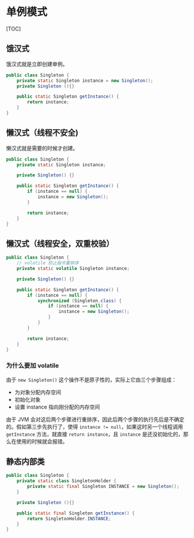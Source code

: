 # 单例模式

[TOC]

## 饿汉式

饿汉式就是立即创建单例。

```java
public class Singleton {
    private static Singleton instance = new Singleton();
    private Singleton (){}

    public static Singleton getInstance() {
        return instance;
    }
}
```

## 懒汉式（线程不安全)

懒汉式就是需要的时候才创建。

```java
public class Singleton {
    private static Singleton instance;

    private Singleton() {}

    public static Singleton getInstance() {
        if (instance == null) {
            instance = new Singleton();
        }

        return instance;
    }
}
```

## 懒汉式（线程安全，双重校验）

```java
public class Singleton {
    // volatile 防止指令重排序
    private static volatile Singleton instance;

    private Singleton() {}

    public static Singleton getInstance() {
        if (instance == null) {
            synchronized (Singleton.class) {
                if (instance == null) {
                    instance = new Singleton();
                }
            }
        }

        return instance;
    }
}
```

### 为什么要加 volatile

由于 `new Singleton()` 这个操作不是原子性的，实际上它由三个步骤组成：

- 为对象分配内存空间
- 初始化对象
- 设置 instance 指向刚分配的内存空间

由于 JVM 会对这后两个步骤进行重排序，因此后两个步骤的执行先后是不确定的。假如第三步先执行了，使得 `instance != null`，如果这时另一个线程调用 `getInstance` 方法，就直接 `return instance`，且 `instance` 是还没初始化的，那么在使用的时候就会报错。

## 静态内部类

```java
public class Singleton {
    private static class SingletonHolder {
        private static final Singleton INSTANCE = new Singleton();
    }

    private Singleton (){}

    public static final Singleton getInstance() {
        return SingletonHolder.INSTANCE;
    }
}
```